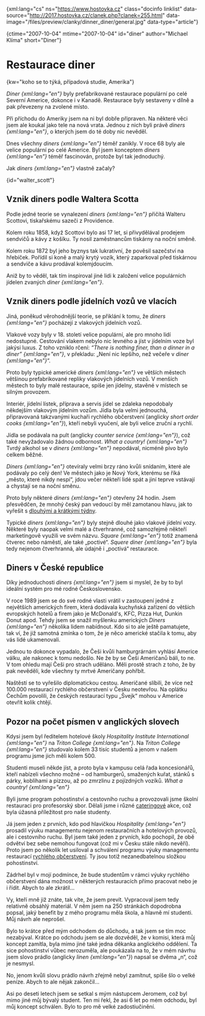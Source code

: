 
{xml:lang="cs" ns="https://www.hostovka.cz" class="docinfo linklist" data-source="http://2017.hostovka.cz/clanek.php?clanek=255.html" data-image="/files/preview/clanky/dinner_diner/general.jpg" data-type="article"}

{ctime="2007-10-04" mtime="2007-10-04" id="diner" author="Michael Klíma" short="Diner"}

# Restaurace diner

{kw="koho se to týká, případová studie, Amerika"}

_Diner {xml:lang="en"}_ byly prefabrikované restaurace populární po celé Severní Americe, dokonce i v Kanadě. Restaurace byly sestaveny v dílně a pak převezeny na zvolené místo.

Při příchodu do Ameriky jsem na ni byl dobře připraven. Na některé věci jsem ale koukal jako tele na nová vrata. Jednou z nich byli právě _diners {xml:lang="en"}_, o kterých jsem do té doby nic nevěděl.

Dnes všechny _diners {xml:lang="en"}_ téměř zanikly. V roce 68 byly ale velice populární po celé Americe. Byl jsem konceptem _diners {xml:lang="en"}_ téměř fascinován, protože byl tak jednoduchý.

Jak _diners {xml:lang="en"}_ vlastně začaly?

{id="walter_scott"}

## Vznik diners podle Waltera Scotta

Podle jedné teorie se vynalezení _diners {xml:lang="en"}_ přičítá Walteru Scottovi, tiskařskému sazeči z Providence.

Kolem roku 1858, když Scottovi bylo asi 17 let, si přivydělával prodejem sendvičů a kávy z košíku. Ty nosil zaměstnancům tiskárny na noční směně.

Kolem roku 1872 byl jeho byznys tak lukrativní, že pověsil sazečství na hřebíček. Pořídil si koně a malý krytý vozík, který zaparkoval před tiskárnou a sendviče a kávu prodával kolemjdoucím.

Aniž by to věděl, tak tím inspiroval jiné lidi k založení velice populárních jídelen zvaných _diner {xml:lang="en"}_.

## Vznik diners podle jídelních vozů ve vlacích

Jiná, poněkud věrohodnější teorie, se přiklání k tomu, že _diners {xml:lang="en"}_ pocházejí z vlakových jídelních vozů.

Vlakové vozy byly v 18. století velice populární, ale pro mnoho lidí nedostupné. Cestování vlakem nebylo nic levného a jíst v jídelním voze byl jakýsi luxus. Z toho vzniklo rčení: _“There is nothing finer, than a dinner in a diner” {xml:lang="en"}_, v překladu: „Není nic lepšího, než večeře v _diner {xml:lang="en"}_“.

Proto byly typické americké _diners {xml:lang="en"}_ ve větších městech většinou prefabrikované repliky vlakových jídelních vozů. V menších městech to byly malé restaurace, spíše jen jídelny, stavěné v místech se silným provozem.

Interiér, jídelní lístek, příprava a servis jídel se zdaleka nepodobaly někdejším vlakovým jídelním vozům. Jídla byla velmi jednouchá, připravovaná takzvanými kuchaři rychlého občerstvení (anglicky _short order cooks {xml:lang="en"}_), kteří nebyli vyučení, ale byli velice zruční a rychlí.

Jídla se podávala na pult (anglicky _counter service {xml:lang="en"}_), což také nevyžadovalo žádnou odbornost. _What a country! {xml:lang="en"}_ Tvrdý alkohol se v _diners {xml:lang="en"}_ nepodával, nicméně pivo bylo celkem běžné.

_Diners {xml:lang="en"}_ otevíraly velmi brzy ráno kvůli snídaním, které ale podávaly po celý den! Ve městech jako je Nový York, kterému se říká „město, které nikdy nespí“, jdou večer někteří lidé spát a jiní teprve vstávají a chystají se na noční směnu.

Proto byly některé _diners {xml:lang="en"}_ otevřeny 24 hodin. Jsem přesvědčen, že mnohý český pan vedoucí by měl zamotanou hlavu, jak to vyřešit s [dlouhými a krátkými týdny][2].

Typické _diners {xml:lang="en"}_ byly stejně dlouhé jako vlakové jídelní vozy. Některé byly naopak velmi malé a čtverhranné, což samozřejmě někteří marketingově využili ve svém názvu. _Square {xml:lang="en"}_ totiž znamená čtverec nebo náměstí, ale také „poctivé“. _Squere diner {xml:lang="en"}_ byla tedy nejenom čtverhranná, ale údajně i „poctivá“ restaurace.

## Diners v České republice

Díky jednoduchosti _diners {xml:lang="en"}_ jsem si myslel, že by to byl ideální systém pro mé rodné Československo.

V roce 1989 jsem se do své rodné vlasti vrátil v zastoupení jedné z největších amerických firem, která dodávala kuchyňská zařízení do větších evropských hotelů a firem jako je McDonald's, KFC, Pizza Hut, Dunkin Donut apod. Tehdy jsem se snažil myšlenku amerických _Diners {xml:lang="en"}_ několika lidem nabídnout. Kdo si to ale ještě pamatujete, tak ví, že již samotná zmínka o tom, že je něco americké stačila k tomu, aby vás lidé ukamenovali.

Jednou to dokonce vypadalo, že Češi kvůli hamburgrárnám vyhlásí Americe válku, ale nakonec k tomu nedošlo. Ne že by se Češi Američanů báli, to ne. V tom ohledu mají Češi pro strach uděláno. Měli prostě strach z toho, že by pak nevěděli, kde všechny ty mrtvé Američany pohřbít.

Naštěstí se to vyřešilo diplomatickou cestou. Američané slíbili, že více než 100.000 restaurací rychlého občerstvení v Česku neotevřou. Na oplátku Čechům povolili, že českých restaurací typu „Švejk“ mohou v Americe otevřít kolik chtějí.

## Pozor na počet písmen v anglických slovech

Kdysi jsem byl ředitelem hotelové školy _Hospitality Institute International {xml:lang="en"}_ na _Triton College {xml:lang="en"}_. Na _Triton College {xml:lang="en"}_ studovalo kolem 33 tisíc studentů a jenom v našem programu jsme jich měli kolem 500.

Studenti museli někde jíst, a proto byla v kampusu celá řada koncesionářů, kteří nabízeli všechno možné – od hamburgerů, smažených kuřat, stánků s párky, koblihami a pizzou, až po zmrzlinu z pojízdných vozíků. _What a country! {xml:lang="en"}_

Byli jsme program pohostinství a cestovního ruchu a provozovali jsme školní restauraci pro profesorský sbor. Dělali jsme i různé [cateringové](catering) akce, což byla úžasná příležitost pro naše studenty.

Já jsem jeden z prvních, kdo pod hlavičkou _Hospitality {xml:lang="en"}_ prosadil výuku managementu nejenom restauračních a hotelových provozů, ale i cestovního ruchu. Byl jsem také jeden z prvních, kdo pochopil, že obě odvětví bez sebe nemohou fungovat (což mi v Česku stále nikdo nevěří). Proto jsem po několik let usiloval a schválení programu výuky managementu restaurací [rychlého občerstvení][1]. Ty jsou totiž nezanedbatelnou složkou pohostinství.

Zádrhel byl v mojí podmínce, že bude studentům v rámci výuky rychlého občerstvení dána možnost v některých restauracích přímo pracovat nebo je i řídit. Abych to ale zkrátil…

Vy, kteří mně již znáte, tak víte, že jsem prevít. Vypracoval jsem tedy relativně obsáhlý materiál. V něm jsem na 250 stránkách dopodrobna popsal, jaký benefit by z mého programu měla škola, a hlavně mí studenti. Můj návrh ale neprošel.

Bylo to krátce před mým odchodem do důchodu, a tak jsem se tím moc nezabýval. Krátce po odchodu jsem se ale dozvěděl, že v komisi, která můj koncept zamítla, byla mimo jiné také jedna děkanka anglického oddělení. Ta sice pohostinství vůbec nerozuměla, ale poukázala na to, že v mém návrhu jsem slovo prádlo (anglicky _linen {xml:lang="en"}_) napsal se dvěma „n“, což je nesmysl.

No, jenom kvůli slovu prádlo návrh zřejmě nebyl zamítnut, spíše šlo o velké peníze. Abych to ale nějak zakončil…

Asi po deseti letech jsem se setkal s mým nástupcem Jeromem, což byl mimo jiné můj bývalý student. Ten mi řekl, že asi 6 let po mém odchodu, byl můj koncept schválen. Bylo to pro mě velké zadostiučinění.

 [1]: mc_donalds
 [2]: kratky_a_dlouhy_tyden

